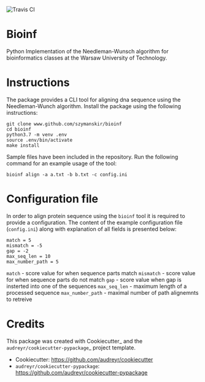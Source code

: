 ![Travis CI](https://travis-ci.com/szymanskir/bioinf.svg?token=vMgapB9HzV6RFvox4Fiq&branch=master)
# Bioinf

Python Implementation of the Needleman-Wunsch algorithm for bioinformatics classes at the Warsaw University of Technology.

# Instructions
The package provides a CLI tool for aligning dna sequence using the Needleman-Wunch algorithm. Install the package using the following instructions:

```
git clone www.github.com/szymanskir/bioinf
cd bioinf
python3.7 -m venv .env
source .env/bin/activate
make install
```

Sample files have been included in the repository. Run the following command for an example usage of the tool:
```
bioinf align -a a.txt -b b.txt -c config.ini
```

# Configuration file
In order to align protein sequence using the `bioinf` tool it is required to provide a configuration. The content of the example configuration file (`config.ini`) along with explanation of all fields is presented below:

```
match = 5
mismatch = -5
gap = -2
max_seq_len = 10
max_number_path = 5
```

`match` - score value for when sequence parts match
`mismatch` - score value for when sequence parts do not match
`gap` - score value when gap is insterted into one of the sequences
`max_seq_len` - maximum length of a processed sequence
`max_number_path` - maximal number of path alignemnts to retreive

# Credits
This package was created with Cookiecutter_ and the `audreyr/cookiecutter-pypackage`_ project template.

* Cookiecutter: https://github.com/audreyr/cookiecutter
* `audreyr/cookiecutter-pypackage`: https://github.com/audreyr/cookiecutter-pypackage
